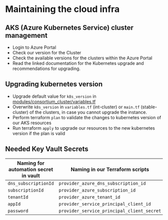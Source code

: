 # Maintaining the cloud infra

## AKS (Azure Kubernetes Service) cluster management

- Login to Azure Portal
- Check our version for the Cluster
- Check the available versions for the clusters within the Azure Portal
- Read the linked documentation for the Kubernetes upgrade and recommendations for upgrading.

## Upgrading kubernetes version

- Upgrade default value for `k8s_version` in [modules/consortium_cluster/variables.tf](modules/consortium_cluster/variables.tf)
- Overwrite `k8s_version` in `variables.tf` (int-cluster) or `main.tf` (stable-cluster) of the clusters, in case you cannot upgrade the instance.
- Perform terraform `plan` to validate the changes to kubernetes version of our AKS resources
- Run terraform `apply` to upgrade our resources to the new kubernetes version if the plan is valid

## Needed Key Vault Secrets

| Naming for automation secret in vault | Naming in our Terraform scripts            |
|---------------------------------------|--------------------------------------------|
| `dns_subscriptionId`                  | `provider_azure_dns_subscription_id`       |
| `subscriptionId`                      | `provider_azure_subscription_id`           |
| `tenantId`                            | `provider_azure_tenant_id`                 |
| `appId`                               | `provider_service_principal_client_id`     |
| `password`                            | `provider_service_principal_client_secret` |
